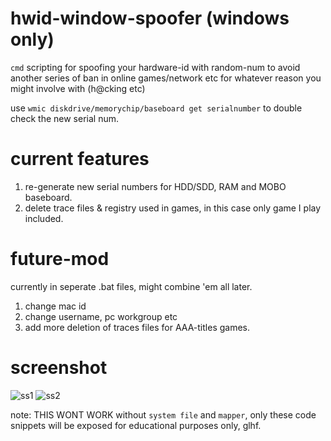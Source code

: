 # hwid-window-spoofer (windows only)

`cmd` scripting for spoofing your hardware-id with random-num to avoid another series of ban in online games/network etc for whatever reason you might involve with (h@cking etc)

use `wmic diskdrive/memorychip/baseboard get serialnumber` to double check the new serial num.

# current features 
1) re-generate new serial numbers for HDD/SDD, RAM and MOBO baseboard.
2) delete trace files & registry used in games, in this case only game I play included.

# future-mod
currently in seperate .bat files, might combine 'em all later.
1) change mac id
2) change username, pc workgroup etc
3) add more deletion of traces files for AAA-titles games.

# screenshot
![ss1](https://user-images.githubusercontent.com/51852197/110731470-5421c200-825d-11eb-8076-0b2b6e4294ce.PNG)
![ss2](https://user-images.githubusercontent.com/51852197/110731482-571cb280-825d-11eb-9c4d-50915be3455a.PNG)

note: THIS WONT WORK without `system file` and `mapper`, only these code snippets will be exposed for educational purposes only, glhf.

